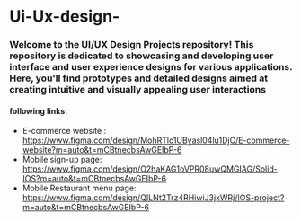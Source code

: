 # Ui-Ux-design-
### Welcome to the UI/UX Design Projects repository! This repository is dedicated to showcasing and developing user interface and user experience designs for various applications. Here, you'll find prototypes and detailed designs aimed at creating intuitive and visually appealing user interactions

#### following links:
- E-commerce website : https://www.figma.com/design/MohRTlo1UByasl04lu1DjO/E-commerce-website?m=auto&t=mCBtnecbsAwGEIbP-6
- Mobile sign-up page: https://www.figma.com/design/O2haKAG1oVPR08uwQMGIAG/Solid-IOS?m=auto&t=mCBtnecbsAwGEIbP-6
- Mobile Restaurant menu page: https://www.figma.com/design/QILNt2Trz4RHiwiJ3jxWRj/IOS-project?m=auto&t=mCBtnecbsAwGEIbP-6


